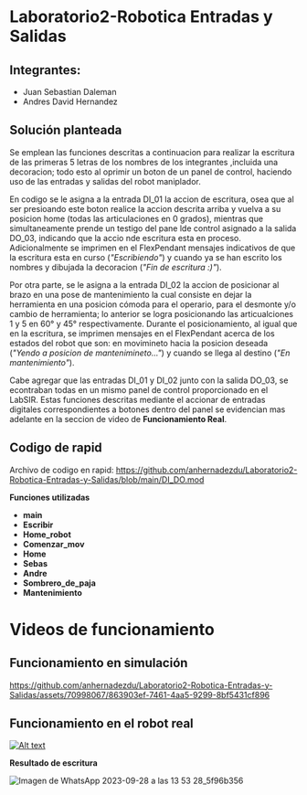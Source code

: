# Laboratorio2-Robotica Entradas y Salidas
## Integrantes:

- Juan Sebastian Daleman
- Andres David Hernandez

## Solución planteada
Se emplean las funciones descritas a continuacion para realizar la escritura de las primeras 5 letras de los nombres de los integrantes ,incluida una decoracion; todo esto al oprimir un boton de un panel de control, haciendo uso de las entradas y salidas del robot maniplador.

En codigo se le asigna a la entrada DI_01 la accion de escritura, osea que al ser presioando este boton realice la accion descrita arriba y vuelva a su posicion home (todas las articulaciones en 0 grados), mientras que simultaneamente prende un testigo del pane lde control asignado a la salida DO_03, indicando que la accio nde escritura esta en proceso. Adicionalmente se imprimen en el FlexPendant mensajes indicativos de que la escritura esta en curso (_"Escribiendo"_)
y cuando ya se han escrito los nombres y dibujada la decoracion (_"Fin de escritura :)"_).

Por otra parte, se le asigna a la entrada DI_02 la accion de posicionar al brazo en una pose de mantenimiento la cual consiste en dejar la herramienta en una posicion cómoda para el operario, para el desmonte y/o cambio de herramienta; lo  anterior se logra posicionando las articualciones 1 y 5 en 60° y 45° respectivamente. Durante el posicionamiento, al igual que en la escritura, se imprimen mensajes en el FlexPendant acerca de los estados del robot que son: en movimineto hacia la  posicion deseada (_"Yendo a posicion de mantenimineto..."_) y cuando se llega al destino (_"En mantenimiento"_).

Cabe agregar que las entradas DI_01 y DI_02 junto con la salida DO_03, se econtraban todas en un mismo panel de control proporcionado en el LabSIR. Estas funciones descritas mediante el accionar de entradas digitales correspondientes a botones dentro del panel se evidencian mas adelante en la seccion de video de **Funcionamiento Real**.

## Codigo de rapid

Archivo de codigo en rapid: https://github.com/anhernadezdu/Laboratorio2-Robotica-Entradas-y-Salidas/blob/main/DI_DO.mod

**Funciones utilizadas**
* **main**
* **Escribir**
* **Home_robot**
* **Comenzar_mov**
* **Home**
* **Sebas**
* **Andre**
* **Sombrero_de_paja**
* **Mantenimiento**

# Videos de funcionamiento
## Funcionamiento en simulación

https://github.com/anhernadezdu/Laboratorio2-Robotica-Entradas-y-Salidas/assets/70998067/863903ef-7461-4aa5-9299-8bf5431cf896

## Funcionamiento en el robot real

[![Alt text](https://img.youtube.com/vi/gwNfsEZBfac/0.jpg)](https://www.youtube.com/watch?v=gwNfsEZBfac)

**Resultado de escritura**

![Imagen de WhatsApp 2023-09-28 a las 13 53 28_5f96b356](https://github.com/anhernadezdu/Laboratorio2-Robotica-Entradas-y-Salidas/assets/70998067/3b9b706b-4106-4cdb-8f90-f2f653c12aff)


